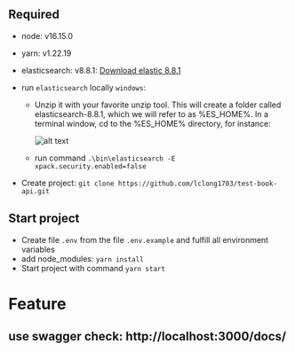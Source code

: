 ## Required

- node: v16.15.0
- yarn: v1.22.19
- elasticsearch: v8.8.1: [Download elastic 8.8.1](https://artifacts.elastic.co/downloads/elasticsearch/elasticsearch-8.8.1-windows-x86_64.zip)
- run `elasticsearch` locally `windows`:

  - Unzip it with your favorite unzip tool. This will create a folder called elasticsearch-8.8.1, which we will refer to as %ES_HOME%. In a terminal window, cd to the %ES_HOME% directory, for instance:

    ![alt text](https://i.imgur.com/uG3H97y.png)

  - run command `.\bin\elasticsearch -E xpack.security.enabled=false`

- Create project: `git clone https://github.com/lclong1703/test-book-api.git`

## Start project

- Create file `.env` from the file `.env.example` and fulfill all environment variables
- add node_modules: `yarn install`
- Start project with command `yarn start`

# Feature

## use swagger check: http://localhost:3000/docs/
